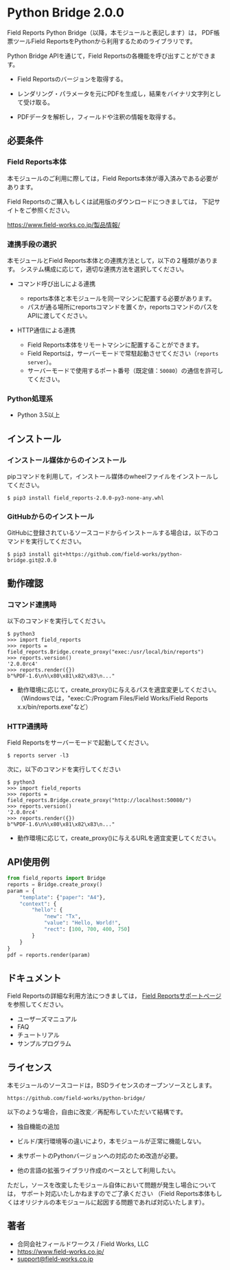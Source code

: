 Python Bridge 2.0.0
==================

Field Reports Python Bridge（以降，本モジュールと表記します）は，
PDF帳票ツールField ReportsをPythonから利用するためのライブラリです。

Python Bridge APIを通じて，Field Reportsの各機能を呼び出すことができます。

* Field Reportsのバージョンを取得する。

* レンダリング・パラメータを元にPDFを生成し，結果をバイナリ文字列として受け取る。

* PDFデータを解析し，フィールドや注釈の情報を取得する。

## 必要条件
### Field Reports本体

本モジュールのご利用に際しては，Field Reports本体が導入済みである必要があります。

Field Reportsのご購入もしくは試用版のダウンロードにつきましては，
下記サイトをご参照ください。

https://www.field-works.co.jp/製品情報/

### 連携手段の選択

本モジュールとField Reports本体との連携方法として，以下の２種類があります。
システム構成に応じて，適切な連携方法を選択してください。

* コマンド呼び出しによる連携
    - reports本体と本モジュールを同一マシンに配置する必要があります。
    - パスが通る場所にreportsコマンドを置くか，reportsコマンドのパスをAPIに渡してください。

* HTTP通信による連携
    - Field Reports本体をリモートマシンに配置することができます。
    - Field Reportsは，サーバーモードで常駐起動させてください（`reports server`）。
    - サーバーモードで使用するポート番号（既定値：`50080`）の通信を許可してください。

### Python処理系

* Python 3.5以上

## インストール
### インストール媒体からのインストール

pipコマンドを利用して，インストール媒体のwheelファイルをインストールしてください。

```
$ pip3 install field_reports-2.0.0-py3-none-any.whl
```

### GitHubからのインストール

GitHubに登録されているソースコードからインストールする場合は，以下のコマンドを実行してください。

```
$ pip3 install git+https://github.com/field-works/python-bridge.git@2.0.0
```

## 動作確認
### コマンド連携時

以下のコマンドを実行してください。

```
$ python3
>>> import field_reports
>>> reports = field_reports.Bridge.create_proxy("exec:/usr/local/bin/reports")
>>> reports.version()
'2.0.0rc4'
>>> reports.render({})
b"%PDF-1.6\n%\x80\x81\x82\x83\n..."
```

- 動作環境に応じて，create_proxy()に与えるパスを適宜変更してください。  
  （Windowsでは，"exec:C:/Program Files/Field Works/Field Reports x.x/bin/reports.exe"など）

### HTTP通携時

Field Reportsをサーバーモードで起動してください。

```
$ reports server -l3
```

次に，以下のコマンドを実行してください

```
$ python3
>>> import field_reports
>>> reports = field_reports.Bridge.create_proxy("http://localhost:50080/")
>>> reports.version()
'2.0.0rc4'
>>> reports.render({})
b"%PDF-1.6\n%\x80\x81\x82\x83\n..."
```

- 動作環境に応じて，create_proxy()に与えるURLを適宜変更してください。  

## API使用例

```python
from field_reports import Bridge
reports = Bridge.create_proxy()
param = {
    "template": {"paper": "A4"},
    "context": {
        "hello": {
            "new": "Tx",
            "value": "Hello, World!",
            "rect": [100, 700, 400, 750]
        }
    }
}
pdf = reports.render(param)
```

## ドキュメント

Field Reportsの詳細な利用方法につきましては，
[Field Reportsサポートページ](https://support.field-works.co.jp/)を参照してください。

* ユーザーズマニュアル
* FAQ
* チュートリアル
* サンプルプログラム

## ライセンス

本モジュールのソースコードは，BSDライセンスのオープンソースとします。

    https://github.com/field-works/python-bridge/

以下のような場合，自由に改変／再配布していただいて結構です。

* 独自機能の追加

* ビルド/実行環境等の違いにより，本モジュールが正常に機能しない。

* 未サポートのPythonバージョンへの対応のため改造が必要。

* 他の言語の拡張ライブラリ作成のベースとして利用したい。

ただし，ソースを改変したモジュール自体において問題が発生し場合については，
サポート対応いたしかねますのでご了承ください
（Field Reports本体もしくはオリジナルの本モジュールに起因する問題であれば対応いたします）。

## 著者

* 合同会社フィールドワークス / Field Works, LLC
* https://www.field-works.co.jp/
* support@field-works.co.jp